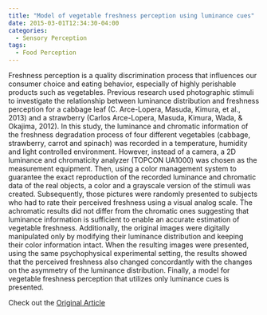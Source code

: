 ```yaml
---
title: "Model of vegetable freshness perception using luminance cues"
date: 2015-03-01T12:34:30-04:00
categories:
  - Sensory Perception
tags:
  - Food Perception
---
```

Freshness perception is a quality discrimination process that influences our consumer choice and eating behavior, especially of highly perishable products such as vegetables. Previous research used photographic stimuli to investigate the relationship between luminance distribution and freshness perception for a cabbage leaf (C. Arce-Lopera, Masuda, Kimura, et al., 2013) and a strawberry (Carlos Arce-Lopera, Masuda, Kimura, Wada, & Okajima, 2012). In this study, the luminance and chromatic information of the freshness degradation process of four different vegetables (cabbage, strawberry, carrot and spinach) was recorded in a temperature, humidity and light controlled environment. However, instead of a camera, a 2D luminance and chromaticity analyzer (TOPCON UA1000) was chosen as the measurement equipment. Then, using a color management system to guarantee the exact reproduction of the recorded luminance and chromatic data of the real objects, a color and a grayscale version of the stimuli was created. Subsequently, those pictures were randomly presented to subjects who had to rate their perceived freshness using a visual analog scale. The achromatic results did not differ from the chromatic ones suggesting that luminance information is sufficient to enable an accurate estimation of vegetable freshness. Additionally, the original images were digitally manipulated only by modifying their luminance distribution and keeping their color information intact. When the resulting images were presented, using the same psychophysical experimental setting, the results showed that the perceived freshness also changed concordantly with the changes on the asymmetry of the luminance distribution. Finally, a model for vegetable freshness perception that utilizes only luminance cues is presented.


Check out the [Original Article][URL] 

[URL]:  https://doi.org/10.1016/j.foodqual.2014.06.010